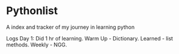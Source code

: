 # Pythonlist

A index and tracker of my journey in learning python

Logs
Day 1: Did 1 hr of learning. 
Warm Up - Dictionary. Learned - list methods. Weekly - NGG. 
